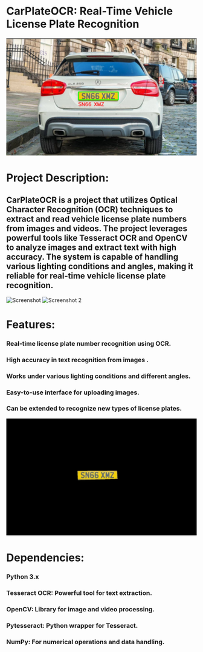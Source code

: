 # CarPlateOCR: Real-Time Vehicle License Plate Recognition

![Description for Screenshot 2](./Screenshot%202024-11-29%20185858.png)

# Project Description:
## CarPlateOCR is a project that utilizes Optical Character Recognition (OCR) techniques to extract and read vehicle license plate numbers from images and videos. The project leverages powerful tools like Tesseract OCR and OpenCV to analyze images and extract text with high accuracy. The system is capable of handling various lighting conditions and angles, making it reliable for real-time vehicle license plate recognition.

![Screenshot](https://example.com/Screenshot%202024-11-29%20194430.png) 
![Screenshot 2](images/Screenshot%202024-11-29%20194601.png)


# Features:
### Real-time license plate number recognition using OCR.
### High accuracy in text recognition from images .
### Works under various lighting conditions and different angles.
### Easy-to-use interface for uploading images.
### Can be extended to recognize new types of license plates.

![Description of Image](./Screenshot%202024-11-29%20185823.png)

# Dependencies:
### Python 3.x
### Tesseract OCR: Powerful tool for text extraction.
### OpenCV: Library for image and video processing.
### Pytesseract: Python wrapper for Tesseract.
### NumPy: For numerical operations and data handling.
